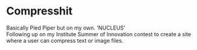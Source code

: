 # Compresshit
Basically Pied Piper but on my own. 'NUCLEUS'
<br>
Following up on my Institute Summer of Innovation contest to create a site where a user can compress text or image files.
